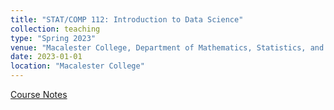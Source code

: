 ```yaml
---
title: "STAT/COMP 112: Introduction to Data Science"
collection: teaching
type: "Spring 2023"
venue: "Macalester College, Department of Mathematics, Statistics, and Computer Science"
date: 2023-01-01
location: "Macalester College"
---
```


[Course Notes](http://jamesnormington.github.io/112_spring_2023)